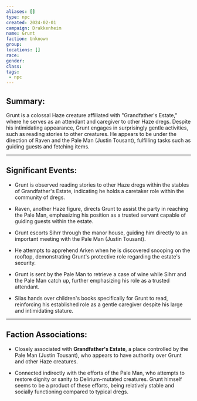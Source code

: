 ```yaml
---
aliases: []
type: npc
created: 2024-02-01
campaign: Drakkenheim
name: Grunt
faction: Unknown
group:
locations: []
race:
gender:
class:
tags:
 - npc
---
```

## Summary:

Grunt is a colossal Haze creature affiliated with "Grandfather's Estate," where he serves as an attendant and caregiver to other Haze dregs. Despite his intimidating appearance, Grunt engages in surprisingly gentle activities, such as reading stories to other creatures. He appears to be under the direction of Raven and the Pale Man (Justin Tousant), fulfilling tasks such as guiding guests and fetching items.

---

## Significant Events:

- Grunt is observed reading stories to other Haze dregs within the stables of Grandfather's Estate, indicating he holds a caretaker role within the community of dregs​.
    
- Raven, another Haze figure, directs Grunt to assist the party in reaching the Pale Man, emphasizing his position as a trusted servant capable of guiding guests within the estate​.
    
- Grunt escorts Sihrr through the manor house, guiding him directly to an important meeting with the Pale Man (Justin Tousant)​.
    
- He attempts to apprehend Arken when he is discovered snooping on the rooftop, demonstrating Grunt's protective role regarding the estate's security​.
    
- Grunt is sent by the Pale Man to retrieve a case of wine while Sihrr and the Pale Man catch up, further emphasizing his role as a trusted attendant​.
    
- Silas hands over children's books specifically for Grunt to read, reinforcing his established role as a gentle caregiver despite his large and intimidating stature​.
    

---

## Faction Associations:

- Closely associated with **Grandfather's Estate**, a place controlled by the Pale Man (Justin Tousant), who appears to have authority over Grunt and other Haze creatures.
    
- Connected indirectly with the efforts of the Pale Man, who attempts to restore dignity or sanity to Delirium-mutated creatures. Grunt himself seems to be a product of these efforts, being relatively stable and socially functioning compared to typical dregs.
